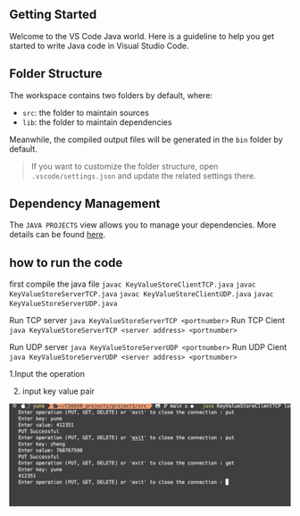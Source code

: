 ## Getting Started

Welcome to the VS Code Java world. Here is a guideline to help you get started to write Java code in Visual Studio Code.

## Folder Structure

The workspace contains two folders by default, where:

- `src`: the folder to maintain sources
- `lib`: the folder to maintain dependencies

Meanwhile, the compiled output files will be generated in the `bin` folder by default.

> If you want to customize the folder structure, open `.vscode/settings.json` and update the related settings there.

## Dependency Management

The `JAVA PROJECTS` view allows you to manage your dependencies. More details can be found [here](https://github.com/microsoft/vscode-java-dependency#manage-dependencies).

## how to run the code

first compile the java file
`javac KeyValueStoreClientTCP.java`
`javac KeyValueStoreServerTCP.java`
`javac KeyValueStoreClientUDP.java`
`javac KeyValueStoreServerUDP.java`

Run TCP server `java KeyValueStoreServerTCP <portnumber>`
Run TCP Cient `java KeyValueStoreServerTCP <server address> <portnumber>`

Run UDP server `java KeyValueStoreServerUDP <portnumber>`
Run UDP Cient `java KeyValueStoreServerUDP <server address> <portnumber>`

1.Input the operation

2. input key value pair

![output](img/sc1.png)
